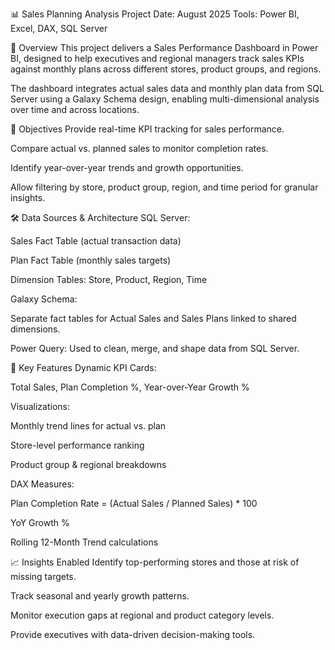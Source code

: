 📊 Sales Planning Analysis Project
Date: August 2025
Tools: Power BI, Excel, DAX, SQL Server

📌 Overview
This project delivers a Sales Performance Dashboard in Power BI, designed to help executives and regional managers track sales KPIs against monthly plans across different stores, product groups, and regions.

The dashboard integrates actual sales data and monthly plan data from SQL Server using a Galaxy Schema design, enabling multi-dimensional analysis over time and across locations.

🎯 Objectives
Provide real-time KPI tracking for sales performance.

Compare actual vs. planned sales to monitor completion rates.

Identify year-over-year trends and growth opportunities.

Allow filtering by store, product group, region, and time period for granular insights.

🛠️ Data Sources & Architecture
SQL Server:

Sales Fact Table (actual transaction data)

Plan Fact Table (monthly sales targets)

Dimension Tables: Store, Product, Region, Time

Galaxy Schema:

Separate fact tables for Actual Sales and Sales Plans linked to shared dimensions.

Power Query: Used to clean, merge, and shape data from SQL Server.

📐 Key Features
Dynamic KPI Cards:

Total Sales, Plan Completion %, Year-over-Year Growth %

Visualizations:

Monthly trend lines for actual vs. plan

Store-level performance ranking

Product group & regional breakdowns

DAX Measures:

Plan Completion Rate = (Actual Sales / Planned Sales) * 100

YoY Growth %

Rolling 12-Month Trend calculations

📈 Insights Enabled
Identify top-performing stores and those at risk of missing targets.

Track seasonal and yearly growth patterns.

Monitor execution gaps at regional and product category levels.

Provide executives with data-driven decision-making tools.

